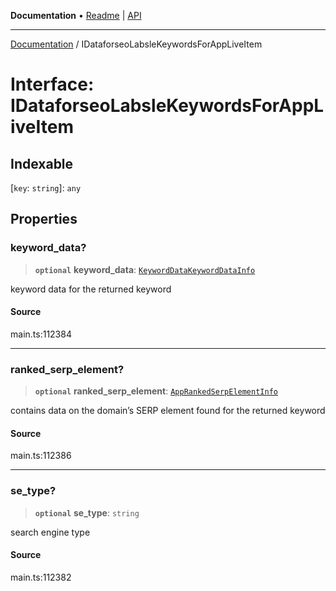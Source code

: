 **Documentation** • [Readme](../README.md) \| [API](../globals.md)

***

[Documentation](../README.md) / IDataforseoLabsleKeywordsForAppLiveItem

# Interface: IDataforseoLabsleKeywordsForAppLiveItem

## Indexable

 \[`key`: `string`\]: `any`

## Properties

### keyword\_data?

> **`optional`** **keyword\_data**: [`KeywordDataKeywordDataInfo`](../classes/KeywordDataKeywordDataInfo.md)

keyword data for the returned keyword

#### Source

main.ts:112384

***

### ranked\_serp\_element?

> **`optional`** **ranked\_serp\_element**: [`AppRankedSerpElementInfo`](../classes/AppRankedSerpElementInfo.md)

contains data on the domain’s SERP element found for the returned keyword

#### Source

main.ts:112386

***

### se\_type?

> **`optional`** **se\_type**: `string`

search engine type

#### Source

main.ts:112382
